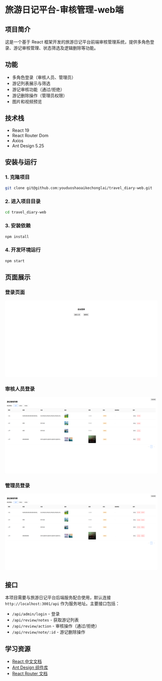 # 旅游日记平台-审核管理-web端

## 项目简介
这是一个基于 React 框架开发的旅游日记平台前端审核管理系统，提供多角色登录、游记审核管理、状态筛选及逻辑删除等功能。

## 功能
- 多角色登录（审核人员、管理员）
- 游记列表展示与筛选
- 游记审核功能（通过/拒绝）
- 游记删除操作（管理员权限）
- 图片和视频预览

## 技术栈
- React 19
- React Router Dom
- Axios
- Ant Design 5.25

## 安装与运行

### 1. 克隆项目
```bash
git clone git@github.com:youduoshaoaikechonglai/travel_diary-web.git
```

### 2. 进入项目目录
```bash
cd travel_diary-web
```

### 3. 安装依赖
```bash
npm install
```

### 4. 开发环境运行
```bash
npm start
```

## 页面展示

### 登录页面
![登录页面](/public/登录页.png)

### 审核人员登录
![审核人员登录](/public/审核人员登录.png)

### 管理员登录
![管理员登录](/public/管理员登录.png)


## 接口
本项目需要与旅游日记平台后端服务配合使用，默认连接 `http://localhost:3001/api` 作为服务地址。主要接口包括： 

- `/api/admin/login` - 登录
- `/api/review/notes` - 获取游记列表
- `/api/review/action` - 审核操作（通过/拒绝）
- `/api/review/note/:id` - 游记删除操作

## 学习资源
- [React 中文文档](https://zh-hans.react.dev/)
- [Ant Design 组件库](https://ant.design/index-cn)
- [React Router 文档](https://reactrouter.com/)
